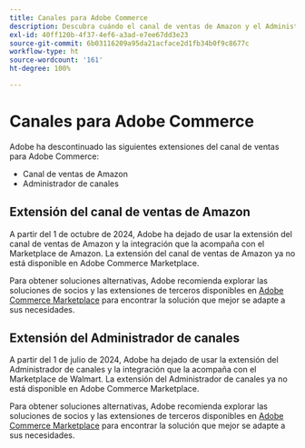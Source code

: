 ```yaml
---
title: Canales para Adobe Commerce
description: Descubra cuándo el canal de ventas de Amazon y el Administrador de canales para extensiones de Adobe Commerce llegaron al final de su vida útil.
exl-id: 40ff120b-4f37-4ef6-a3ad-e7ee67dd3e23
source-git-commit: 6b03116209a95da21acface2d1fb34b0f9c8677c
workflow-type: ht
source-wordcount: '161'
ht-degree: 100%

---
```



# Canales para Adobe Commerce

Adobe ha descontinuado las siguientes extensiones del canal de ventas para Adobe Commerce:

- Canal de ventas de Amazon
- Administrador de canales

## Extensión del canal de ventas de Amazon

A partir del 1 de octubre de 2024, Adobe ha dejado de usar la extensión del canal de ventas de Amazon y la integración que la acompaña con el Marketplace de Amazon. La extensión del canal de ventas de Amazon ya no está disponible en Adobe Commerce Marketplace.

Para obtener soluciones alternativas, Adobe recomienda explorar las soluciones de socios y las extensiones de terceros disponibles en [Adobe Commerce Marketplace](https://commercemarketplace.adobe.com/) para encontrar la solución que mejor se adapte a sus necesidades.

## Extensión del Administrador de canales

A partir del 1 de julio de 2024, Adobe ha dejado de usar la extensión del Administrador de canales y la integración que la acompaña con el Marketplace de Walmart. La extensión del Administrador de canales ya no está disponible en Adobe Commerce Marketplace.

Para obtener soluciones alternativas, Adobe recomienda explorar las soluciones de socios y las extensiones de terceros disponibles en [Adobe Commerce Marketplace](https://commercemarketplace.adobe.com/) para encontrar la solución que mejor se adapte a sus necesidades.
